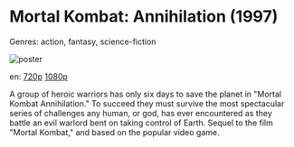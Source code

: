 # Mortal Kombat: Annihilation (1997)

Genres: action, fantasy, science-fiction

![poster](http://image.tmdb.org/t/p/w500/rV6gISHgfmppOJ41UNFlAvNg9ZI.jpg)

en:
  [720p](magnet:?xt=urn:btih:AD56E8F97948C9FC5144D3D3C86BBA072AC0E989&tr=udp://glotorrents.pw:6969/announce&tr=udp://tracker.opentrackr.org:1337/announce&tr=udp://torrent.gresille.org:80/announce&tr=udp://tracker.openbittorrent.com:80&tr=udp://tracker.coppersurfer.tk:6969&tr=udp://tracker.leechers-paradise.org:6969&tr=udp://p4p.arenabg.ch:1337&tr=udp://tracker.internetwarriors.net:1337)
  [1080p](magnet:?xt=urn:btih:B59206DE02D2922E0BEC768E238A94084CD6759A&tr=udp://glotorrents.pw:6969/announce&tr=udp://tracker.opentrackr.org:1337/announce&tr=udp://torrent.gresille.org:80/announce&tr=udp://tracker.openbittorrent.com:80&tr=udp://tracker.coppersurfer.tk:6969&tr=udp://tracker.leechers-paradise.org:6969&tr=udp://p4p.arenabg.ch:1337&tr=udp://tracker.internetwarriors.net:1337)
  


A group of heroic warriors has only six days to save the planet in "Mortal Kombat Annihilation." To succeed they must survive the most spectacular series of challenges any human, or god, has ever encountered as they battle an evil warlord bent on taking control of Earth. Sequel to the film "Mortal Kombat," and based on the popular video game.